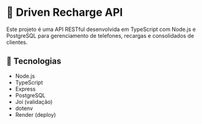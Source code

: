# 📱 Driven Recharge API

Este projeto é uma API RESTful desenvolvida em TypeScript com Node.js e PostgreSQL para gerenciamento de telefones, recargas e consolidados de clientes.

## 🚀 Tecnologias

- Node.js
- TypeScript
- Express
- PostgreSQL
- Joi (validação)
- dotenv
- Render (deploy)


